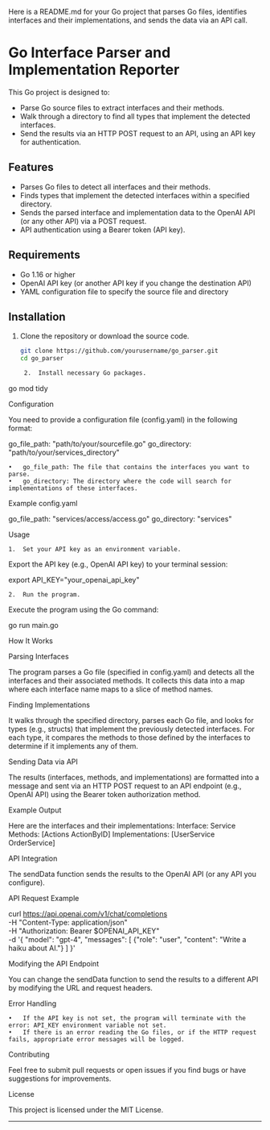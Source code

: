 Here is a README.md for your Go project that parses Go files, identifies interfaces and their implementations, and sends the data via an API call.

# Go Interface Parser and Implementation Reporter

This Go project is designed to:
- Parse Go source files to extract interfaces and their methods.
- Walk through a directory to find all types that implement the detected interfaces.
- Send the results via an HTTP POST request to an API, using an API key for authentication.

## Features

- Parses Go files to detect all interfaces and their methods.
- Finds types that implement the detected interfaces within a specified directory.
- Sends the parsed interface and implementation data to the OpenAI API (or any other API) via a POST request.
- API authentication using a Bearer token (API key).

## Requirements

- Go 1.16 or higher
- OpenAI API key (or another API key if you change the destination API)
- YAML configuration file to specify the source file and directory

## Installation

1. Clone the repository or download the source code.
   
   ```bash
   git clone https://github.com/yourusername/go_parser.git
   cd go_parser

	2.	Install necessary Go packages.

go mod tidy



Configuration

You need to provide a configuration file (config.yaml) in the following format:

go_file_path: "path/to/your/sourcefile.go"
go_directory: "path/to/your/services_directory"

	•	go_file_path: The file that contains the interfaces you want to parse.
	•	go_directory: The directory where the code will search for implementations of these interfaces.

Example config.yaml

go_file_path: "services/access/access.go"
go_directory: "services"

Usage

	1.	Set your API key as an environment variable.
Export the API key (e.g., OpenAI API key) to your terminal session:

export API_KEY="your_openai_api_key"


	2.	Run the program.
Execute the program using the Go command:

go run main.go



How It Works

Parsing Interfaces

The program parses a Go file (specified in config.yaml) and detects all the interfaces and their associated methods. It collects this data into a map where each interface name maps to a slice of method names.

Finding Implementations

It walks through the specified directory, parses each Go file, and looks for types (e.g., structs) that implement the previously detected interfaces. For each type, it compares the methods to those defined by the interfaces to determine if it implements any of them.

Sending Data via API

The results (interfaces, methods, and implementations) are formatted into a message and sent via an HTTP POST request to an API endpoint (e.g., OpenAI API) using the Bearer token authorization method.

Example Output

Here are the interfaces and their implementations:
Interface: Service
Methods: [Actions ActionByID]
Implementations: [UserService OrderService]

API Integration

The sendData function sends the results to the OpenAI API (or any API you configure).

API Request Example

curl https://api.openai.com/v1/chat/completions \
-H "Content-Type: application/json" \
-H "Authorization: Bearer $OPENAI_API_KEY" \
-d '{
  "model": "gpt-4",
  "messages": [
    {"role": "user", "content": "Write a haiku about AI."}
  ]
}'

Modifying the API Endpoint

You can change the sendData function to send the results to a different API by modifying the URL and request headers.

Error Handling

	•	If the API key is not set, the program will terminate with the error: API_KEY environment variable not set.
	•	If there is an error reading the Go files, or if the HTTP request fails, appropriate error messages will be logged.

Contributing

Feel free to submit pull requests or open issues if you find bugs or have suggestions for improvements.

License

This project is licensed under the MIT License.

---
